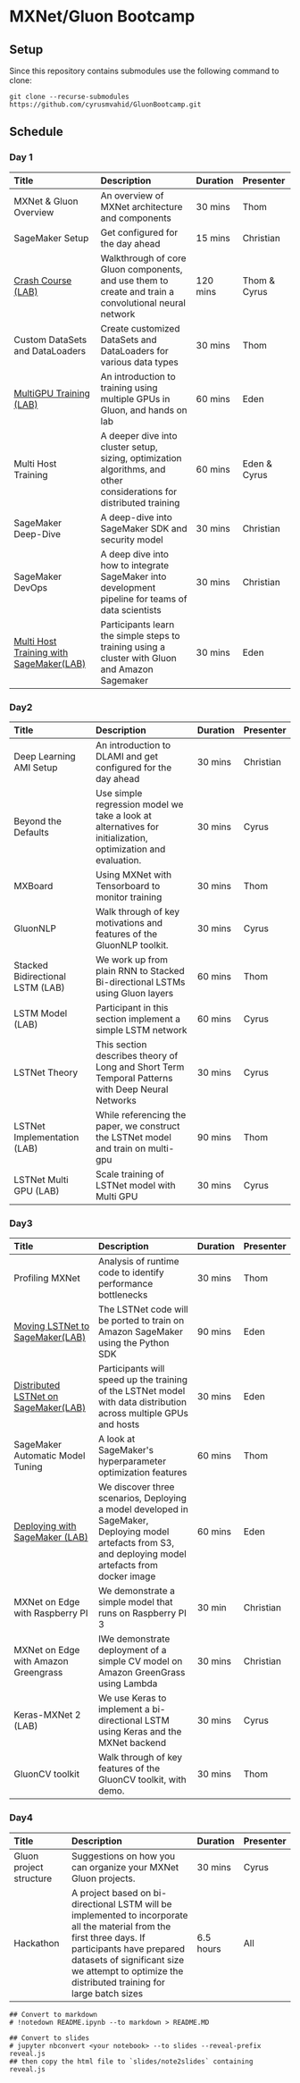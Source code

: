 # MXNet/Gluon Bootcamp

## Setup

Since this repository contains submodules use
the following command to clone:

`git clone --recurse-submodules
https://github.com/cyrusmvahid/GluonBootcamp.git`

## Schedule

### Day 1
|Title | Description | Duration | Presenter| 
|:---  |:---         |:---      |:---      |
|MXNet & Gluon Overview|An overview of MXNet architecture and components|30 mins|Thom|
|SageMaker Setup|Get configured for the day ahead|15 mins|Christian|
|[Crash Course (LAB)](labs/gluon_crash_course)|Walkthrough of core Gluon components, and use them to create and train a convolutional neural network|120 mins|Thom & Cyrus|
|Custom DataSets and DataLoaders|Create customized DataSets and DataLoaders for various data types|30 mins|Thom|
|[MultiGPU Training (LAB)](labs/multiple_gpus_gluon/multiple_gpus_gluon.ipynb)|An introduction to training using multiple GPUs in Gluon, and hands on lab |60 mins|Eden|
|Multi Host Training|A deeper dive into cluster setup, sizing, optimization algorithms, and other considerations for distributed training|60 mins|Eden & Cyrus|
|SageMaker Deep-Dive|A deep-dive into SageMaker SDK and security model|30 mins|Christian|
|SageMaker DevOps|A deep dive into how to integrate SageMaker into development pipeline for teams of data scientists|30 mins|Christian|
|[Multi Host Training with SageMaker(LAB)](labs/distributed_training_gluon/distributed_training_gluon.ipynb)|Participants learn the simple steps to training using a cluster with Gluon and Amazon Sagemaker|30 mins|Eden|

### Day2
|Title | Description | Duration | Presenter| 
|:---  |:---         |:---      |:---      |
|Deep Learning AMI Setup|An introduction to DLAMI and get configured for the day ahead|30 mins|Christian|
|Beyond the Defaults|Use simple regression model we take a look at alternatives for initialization, optimization and evaluation.|30 mins|Cyrus|
|MXBoard|Using MXNet with Tensorboard to monitor training|30 mins|Thom|
|GluonNLP|Walk through of key motivations and features of the GluonNLP toolkit.|30 mins|Cyrus|
|Stacked Bidirectional LSTM (LAB)|We work up from plain RNN to Stacked Bi-directional LSTMs using Gluon layers|60 mins|Thom|
|LSTM Model (LAB)|Participant in this section implement a simple LSTM network|60 mins|Cyrus|
|LSTNet Theory|This section describes theory of Long and Short Term Temporal Patterns with Deep Neural Networks|30 mins|Cyrus|
|LSTNet Implementation (LAB)|While referencing the paper, we construct the LSTNet model and train on multi-gpu|90 mins|Thom|
|LSTNet Multi GPU (LAB)|Scale training of LSTNet model with Multi GPU|30 mins|Cyrus|

### Day3
|Title | Description | Duration | Presenter| 
|:---  |:---         |:---      |:---      |
|Profiling MXNet|Analysis of runtime code to identify performance bottlenecks|30 mins|Thom|
|[Moving LSTNet to SageMaker(LAB)](labs/porting_lstnet_to_sagemaker/porting_lstnet_to_sagemaker.ipynb)|The LSTNet code will be ported to train on Amazon SageMaker using the Python SDK|90 mins|Eden|
|[Distributed LSTNet on SageMaker(LAB)](labs/lstnet_multi_gpu_distributed/lstnet_multi_gpu_distributed.ipynb)|Participants will speed up the training of the LSTNet model with data distribution across multiple GPUs and hosts|30 mins|Eden|
|SageMaker Automatic Model Tuning|A look at SageMaker's hyperparameter optimization features|60 mins|Thom|
|[Deploying with SageMaker (LAB)](labs/deploying_endpoint/deploying_endpoint.ipynb)|We discover three scenarios, Deploying a model developed in SageMaker, Deploying model artefacts from S3, and deploying model artefacts from docker image|60 mins|Eden|
|MXNet on Edge with Raspberry PI|We demonstrate a simple model that runs on Raspberry PI 3|30 min|Christian|
|MXNet on Edge with Amazon Greengrass|IWe demonstrate deployment of a simple CV model on Amazon GreenGrass using Lambda|30 mins|Christian|
|Keras-MXNet 2 (LAB)|We use Keras to implement a bi-directional LSTM using Keras and the MXNet backend|30 mins|Cyrus|
|GluonCV toolkit|Walk through of key features of the GluonCV toolkit, with demo.|30 mins|Thom|

### Day4
|Title | Description | Duration | Presenter| 
|:---  |:---         |:---      |:---      |
|Gluon project structure|Suggestions on how you can organize your MXNet Gluon projects.|30 mins|Cyrus|
|Hackathon|A project based on bi-directional LSTM will be implemented to incorporate all the material from the first three days. If participants have prepared datasets of significant size we attempt to optimize the distributed training for large batch sizes|6.5 hours|All|

```{.python .input  n=4}
## Convert to markdown
# !notedown README.ipynb --to markdown > README.MD
```

```{.python .input  n=2}
## Convert to slides
# jupyter nbconvert <your notebook> --to slides --reveal-prefix reveal.js
## then copy the html file to `slides/note2slides` containing reveal.js
```
